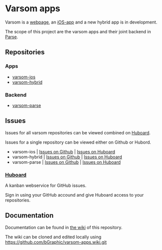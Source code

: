 # Varsom apps
Varsom is a [webpage](http://varsom.no), an [iOS-app](https://itunes.apple.com/no/app/varsom/id623785979) and a new hybrid app is in development.

The scope of this project are the varsom apps and their joint backend in [Parse](http://parse.com).

## Repositories

### Apps
* [varsom-ios](https://github.com/bGraphic/varsom-ios)
* [varsom-hybrid](https://github.com/bGraphic/varsom-hybrid)

### Backend
* [varsom-parse](https://github.com/bGraphic/varsom-parse)

## Issues
Issues for all varsom repositories can be viewed combined on [Huboard](https://huboard.com/bGraphic/varsom-apps/).

Issues for a single repository can be viewed either on Github or Hubord.
* varsom-ios | [Issues on Github](https://github.com/bGraphic/varsom-ios/issues) | [Issues on Huboard](https://huboard.com/bGraphic/varsom-ios/)
* varsom-hybrid | [Issues on Github](https://github.com/bGraphic/varsom-hybrid/issues) | [Issues on Huboard](https://huboard.com/bGraphic/varsom-hybrid/)
* varsom-parse | [Issues on Github](https://github.com/bGraphic/varsom-parse/issues) | [Issues on Huboard](https://huboard.com/bGraphic/varsom-parse/)

### [Huboard](https://huboard.com)
A kanban webservice for GitHub issues. 

Sign in using your GitHub accound and give Huboard access to your repositories.

## Documentation
Documentation can be found in [the wiki](https://github.com/bGraphic/varsom-apps/wiki) of this repository.

The wiki can be cloned and edited locally using https://github.com/bGraphic/varsom-apps.wiki.git
